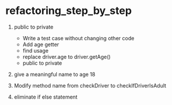 # refactoring_step_by_step
1. public to private
	- Write a test case without changing other code
	- Add age getter
	- find usage
	- replace driver.age to driver.getAge()
	- public to private
	
2. give a meaningful name to age 18

3. Modify method name from checkDriver to checkIfDriverIsAdult

4. eliminate if else statement